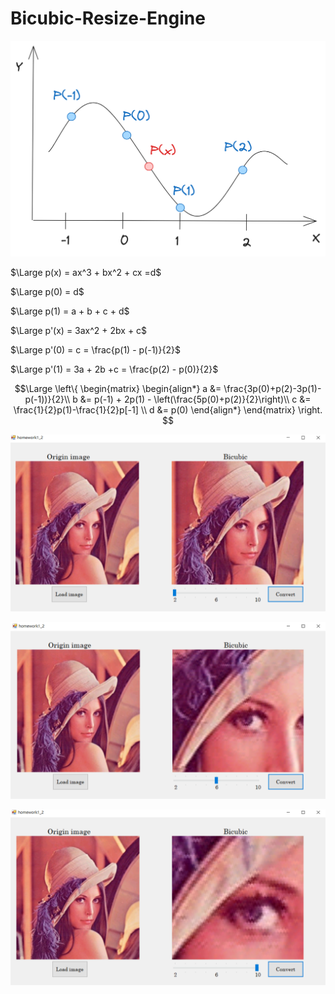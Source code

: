 # Bicubic-Resize-Engine
![Bicubic](https://github.com/kerong2002/Bicubic-Resize-Engine/blob/main/test.png)

$\Large p(x) = ax^3 + bx^2 + cx =d$

$\Large p(0) = d$

$\Large p(1) = a + b + c + d$

$\Large p'(x) = 3ax^2 + 2bx + c$

$\Large p'(0) = c = \frac{p(1) - p(-1)}{2}$

$\Large p'(1) = 3a + 2b +c = \frac{p(2) - p(0)}{2}$

$$\Large
\left\{
\begin{matrix}
\begin{align*}
a &= \frac{3p(0)+p(2)-3p(1)-p(-1))}{2}\\
b &= p(-1) + 2p(1) - \left(\frac{5p(0)+p(2)}{2}\right)\\
c &= \frac{1}{2}p(1)-\frac{1}{2}p[-1] \\
d &= p(0)
\end{align*}
\end{matrix}
\right.
$$





![Bicubic x2](https://github.com/kerong2002/Bicubic-Resize-Engine/raw/main/bicubic_x2.PNG)

![Bicubic x6](https://github.com/kerong2002/Bicubic-Resize-Engine/raw/main/bicubic_x6.PNG)

![Bicubic x10](https://github.com/kerong2002/Bicubic-Resize-Engine/raw/main/bicubic_x10.PNG)
